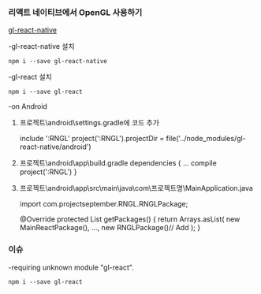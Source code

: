 ### 리액트 네이티브에서 OpenGL 사용하기

[gl-react-native](https://github.com/ProjectSeptemberInc/gl-react-native)

-gl-react-native 설치
      
    npm i --save gl-react-native

-gl-react 설치
        
    npm i --save gl-react

-on Android

1. 프로젝트\android\settings.gradle에 코드 추가

    include ':RNGL'
    project(':RNGL').projectDir = file('../node_modules/gl-react-native/android')

2. 프로젝트\android\app\build.gradle
dependencies {
    ...
    compile project(':RNGL')
}
3. 프로젝트\android\app\src\main\java\com\프로젝트명\MainApplication.java
    
    import com.projectseptember.RNGL.RNGLPackage;
    
    @Override
    protected List<ReactPackage> getPackages() {
      return Arrays.<ReactPackage>asList(
        new MainReactPackage(),
        ...,
        new RNGLPackage()// Add
      );
    }

### 이슈

-requiring unknown module "gl-react".

    npm i --save gl-react


